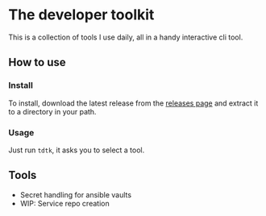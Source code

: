 # The developer toolkit

This is a collection of tools I use daily, all in a handy interactive cli tool.

## How to use

### Install

To install, download the latest release from the [releases page](/releases) and extract it to a directory in your path.

### Usage

Just run `tdtk`, it asks you to select a tool.

## Tools

* Secret handling for ansible vaults
* WIP: Service repo creation